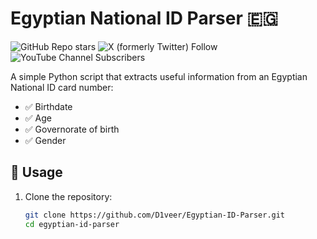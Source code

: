 # Egyptian National ID Parser 🇪🇬

![GitHub Repo stars](https://img.shields.io/github/stars/D1veer/Egyptian-ID-Parser)
![X (formerly Twitter) Follow](https://img.shields.io/twitter/follow/D1veer)
![YouTube Channel Subscribers](https://img.shields.io/youtube/channel/subscribers/UCFaRKzZICw1dOznVrq2R8oQ)


A simple Python script that extracts useful information from an Egyptian National ID card number:

- ✅ Birthdate  
- ✅ Age  
- ✅ Governorate of birth  
- ✅ Gender  

## 🔧 Usage

1. Clone the repository:
   ```bash
   git clone https://github.com/D1veer/Egyptian-ID-Parser.git
   cd egyptian-id-parser
